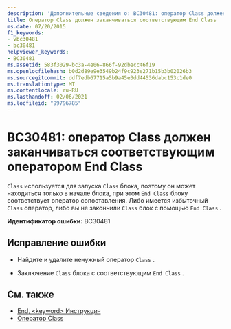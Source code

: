 ```yaml
---
description: 'Дополнительные сведения о: BC30481: оператор Class должен заканчиваться соответствующим оператором End'
title: Оператор Class должен заканчиваться соответствующим End Class
ms.date: 07/20/2015
f1_keywords:
- vbc30481
- bc30481
helpviewer_keywords:
- BC30481
ms.assetid: 583f3029-bc3a-4e06-866f-92dbecc46f19
ms.openlocfilehash: b0d2d89e9e3549b24f9c923e271b15b3b02026b3
ms.sourcegitcommit: ddf7edb67715a5b9a45e3dd44536dabc153c1de0
ms.translationtype: MT
ms.contentlocale: ru-RU
ms.lasthandoff: 02/06/2021
ms.locfileid: "99796785"
---
```

# <a name="bc30481-class-statement-must-end-with-a-matching-end-class"></a>BC30481: оператор Class должен заканчиваться соответствующим оператором End Class

`Class` используется для запуска `Class` блока, поэтому он может находиться только в начале блока, при этом `End Class` блоку соответствует оператор сопоставления. Либо имеется избыточный `Class` оператор, либо вы не закончили `Class` блок с помощью `End Class` .

 **Идентификатор ошибки:** BC30481

## <a name="to-correct-this-error"></a>Исправление ошибки

- Найдите и удалите ненужный оператор `Class` .

- Заключение `Class` блока с соответствующим `End Class` .

## <a name="see-also"></a>См. также

- [End, \<keyword> Инструкция](../statements/end-keyword-statement.md)
- [Оператор Class](../statements/class-statement.md)
